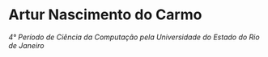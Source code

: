 Artur Nascimento do Carmo
===
*4° Período de Ciência da Computação pela Universidade do Estado do Rio de Janeiro*

